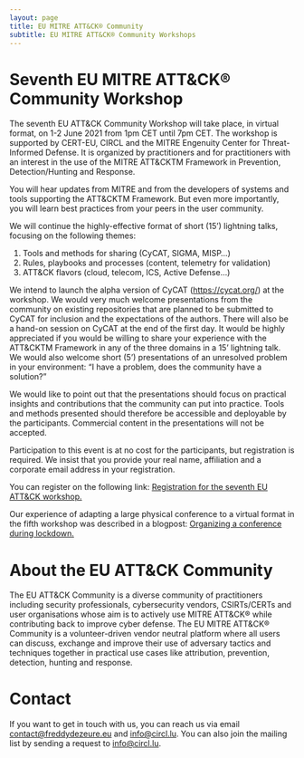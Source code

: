```yaml
---
layout: page
title: EU MITRE ATT&CK® Community
subtitle: EU MITRE ATT&CK® Community Workshops
---
```


# Seventh EU MITRE ATT&CK® Community Workshop

The seventh EU ATT&CK Community Workshop will take place, in virtual format, on 1-2 June 2021 from 1pm CET until 7pm CET. The workshop is supported by CERT-EU, CIRCL and the MITRE Engenuity Center for Threat-Informed Defense. It is organized by practitioners and for practitioners with an interest in the use of the MITRE ATT&CKTM Framework in Prevention, Detection/Hunting and Response. 

You will hear updates from MITRE and from the developers of systems and tools supporting the ATT&CKTM Framework. But even more importantly, you will learn best practices from your peers in the user community. 

We will continue the highly-effective format of short (15’) lightning talks, focusing on the following themes: 
1.	Tools and methods for sharing (CyCAT, SIGMA, MISP…)
2.	Rules, playbooks and processes (content, telemetry for validation)
3.	ATT&CK flavors (cloud, telecom, ICS, Active Defense…)

We intend to launch the alpha version of CyCAT (https://cycat.org/) at the workshop. We would very much welcome presentations from the community on existing repositories that are planned to be submitted to CyCAT for inclusion and the expectations of the authors. There will also be a hand-on session on CyCAT at the end of the first day. 
It would be highly appreciated if you would be willing to share your experience with the ATT&CKTM Framework in any of the three domains in a 15’ lightning talk. We would also welcome short (5’) presentations of an unresolved problem in your environment: “I have a problem, does the community have a solution?” 

We would like to point out that the presentations should focus on practical insights and contributions that the community can put into practice. Tools and methods presented should therefore be accessible and deployable by the participants. Commercial content in the presentations will not be accepted. 

Participation to this event is at no cost for the participants, but registration is required. We insist that you provide your real name, affiliation and a corporate email address in your registration. 

You can register on the following link:
<a href="https://scic.ec.europa.eu/ew/register/dgscic/EU_MITRE_ATTACK_01_01_June_2021_virtual/e/lk/g/23630/k/"> Registration for the seventh EU ATT&CK workshop.</a>

Our experience of adapting a large physical conference to a virtual format in the fifth workshop was described in a blogpost:
<a href="https://medium.com/@contact_98783/organizing-a-conference-during-lockdown-4486d722eee1"> Organizing a conference during lockdown.</a>

# About the EU ATT&CK Community

The EU ATT&CK Community is a diverse community of practitioners including security professionals, cybersecurity vendors, CSIRTs/CERTs and user organisations whose aim is to actively use MITRE ATT&CK® while contributing back to improve cyber defense. The EU MITRE ATT&CK® Community is a volunteer-driven vendor neutral platform where all users can discuss, exchange and improve their use of adversary tactics and techniques together in practical use cases like attribution, prevention, detection, hunting and response.

# Contact

If you want to get in touch with us, you can reach us via email contact@freddydezeure.eu and info@circl.lu. You can also join the mailing list by sending a request to info@circl.lu.
